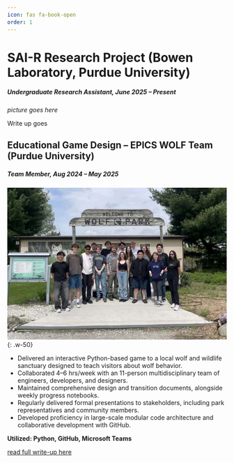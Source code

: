 ```yaml
---
icon: fas fa-book-open
order: 1
---
```


# SAI-R Research Project (Bowen Laboratory, Purdue University)
##### *Undergraduate Research Assistant, June 2025 – Present*

*picture goes here*

Write up goes


## Educational Game Design – EPICS WOLF Team (Purdue University)
##### *Team Member, Aug 2024 – May 2025*

![Desktop View](assets/posts/EPICS-WOLF-team/EPICS-team-photo-small.jpg){: .w-50}

- Delivered an interactive Python-based game to a local wolf and wildlife sanctuary designed to teach visitors about wolf behavior.
- Collaborated 4–6 hrs/week with an 11-person multidisciplinary team of engineers, developers, and designers.
- Maintained comprehensive design and transition documents, alongside weekly progress notebooks. 
- Regularly delivered formal presentations to stakeholders, including park representatives and community members.
- Developed proficiency in large-scale modular code architecture and collaborative development with GitHub.

**Utilized: Python, GitHub, Microsoft Teams**

[read full write-up here](/posts/EPICS-WOLF-team/)